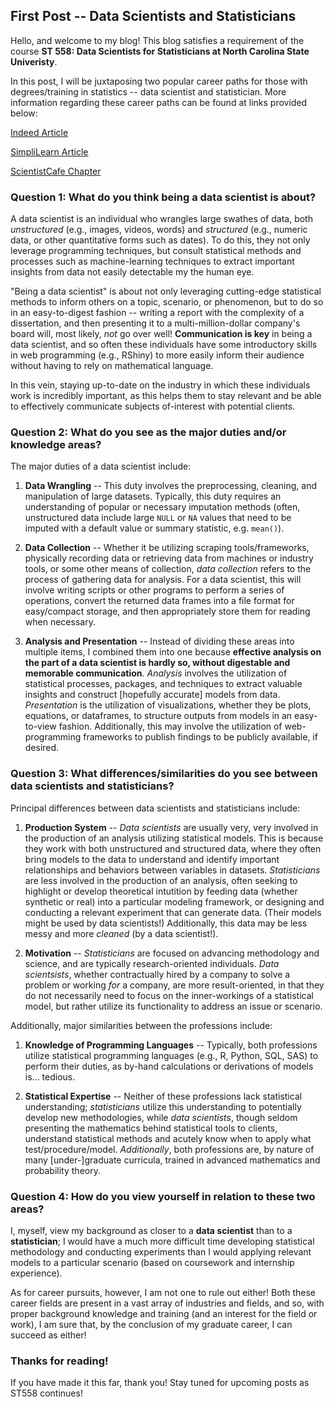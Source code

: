 ## First Post -- Data Scientists and Statisticians

Hello, and welcome to my blog! This blog satisfies a requirement of the course **ST 558: Data Scientists for Statisticians at North Carolina State Univeristy**.

In this post, I will be juxtaposing two popular career paths for those with degrees/training in statistics -- data scientist and statistician. More information regarding these career paths can be found at links provided below:

[Indeed Article](https://www.indeed.com/career-advice/finding-a-job/data-scientist-vs-statistician)

[SimpliLearn Article](https://www.simplilearn.com/data-science-vs-data-analytics-vs-machine-learning-article)

[ScientistCafe Chapter](https://scientistcafe.com/ids/comparison-between-statistician-and-data-scientist.html)

### Question 1: What do you think being a data scientist is about?

A data scientist is an individual who wrangles large swathes of data, both *unstructured* (e.g., images, videos, words) and *structured* (e.g., numeric data, or other quantitative forms such as dates). To do this, they not only leverage programming techniques, but consult statistical methods and processes such as machine-learning techniques to extract important insights from data not easily detectable my the human eye.

"Being a data scientist" is about not only leveraging cutting-edge statistical methods to inform others on a topic, scenario, or phenomenon, but to do so in an easy-to-digest fashion -- writing a report with the complexity of a dissertation, and then presenting it to a multi-million-dollar company's board will, most likely, *not* go over well! **Communication is key** in being a data scientist, and so often these individuals have some introductory skills in web programming (e.g., RShiny) to more easily inform their audience without having to rely on mathematical language.

In this vein, staying up-to-date on the industry in which these individuals work is incredibly important, as this helps them to stay relevant and be able to effectively communicate subjects of-interest with potential clients.

### Question 2: What do you see as the major duties and/or knowledge areas?

The major duties of a data scientist include:

1.  **Data Wrangling** -- This duty involves the preprocessing, cleaning, and manipulation of large datasets. Typically, this duty requires an understanding of popular or necessary imputation methods (often, unstructured data include large `NULL` or `NA` values that need to be imputed with a default value or summary statistic, e.g. `mean()`).

2.  **Data Collection** -- Whether it be utilizing scraping tools/frameworks, physically recording data or retrieving data from machines or industry tools, or some other means of collection, *data collection* refers to the process of gathering data for analysis. For a data scientist, this will involve writing scripts or other programs to perform a series of operations, convert the returned data frames into a file format for easy/compact storage, and then appropriately store them for reading when necessary.

3.  **Analysis and Presentation** -- Instead of dividing these areas into multiple items, I combined them into one because **effective analysis on the part of a data scientist is hardly so, without digestable and memorable communication**. *Analysis* involves the utilization of statistical processes, packages, and techniques to extract valuable insights and construct [hopefully accurate] models from data. *Presentation* is the utilization of visualizations, whether they be plots, equations, or dataframes, to structure outputs from models in an easy-to-view fashion. Additionally, this may involve the utilization of web-programming frameworks to publish findings to be publicly available, if desired.

### Question 3: What differences/similarities do you see between data scientists and statisticians?

Principal differences between data scientists and statisticians include:

1.  **Production System** -- *Data scientists* are usually very, very involved in the production of an analysis utilizing statistical models. This is because they work with both unstructured and structured data, where they often bring models to the data to understand and identify important relationships and behaviors between variables in datasets. *Statisticians* are less involved in the production of an analysis, often seeking to highlight or develop theoretical intutition by feeding data (whether synthetic or real) into a particular modeling framework, or designing and conducting a relevant experiment that can generate data. (Their models might be used by data scientists!) Additionally, this data may be less messy and more *cleaned* (by a data scientist!).

2.  **Motivation** -- *Statisticians* are focused on advancing methodology and science, and are typically research-oriented individuals. *Data scientsists*, whether contractually hired by a company to solve a problem or working *for* a company, are more result-oriented, in that they do not necessarily need to focus on the inner-workings of a statistical model, but rather utilize its functionality to address an issue or scenario.

Additionally, major similarities between the professions include:

1.  **Knowledge of Programming Languages** -- Typically, both professions utilize statistical programming languages (e.g., R, Python, SQL, SAS) to perform their duties, as by-hand calculations or derivations of models is... tedious.

2.  **Statistical Expertise** -- Neither of these professions lack statistical understanding; *statisticians* utilize this understanding to potentially develop new methodologies, while *data scientists*, though seldom presenting the mathematics behind statistical tools to clients, understand statistical methods and acutely know when to apply what test/procedure/model. *Additionally*, both professions are, by nature of many [under-]graduate curricula, trained in advanced mathematics and probability theory.

### Question 4: How do you view yourself in relation to these two areas?

I, myself, view my background as closer to a **data scientist** than to a **statistician**; I would have a much more difficult time developing statistical methodology and conducting experiments than I would applying relevant models to a particular scenario (based on coursework and internship experience).

As for career pursuits, however, I am not one to rule out either! Both these career fields are present in a vast array of industries and fields, and so, with proper background knowledge and training (and an interest for the field or work), I am sure that, by the conclusion of my graduate career, I can succeed as either!


### Thanks for reading!

If you have made it this far, thank you! Stay tuned for upcoming posts as ST558 continues!
